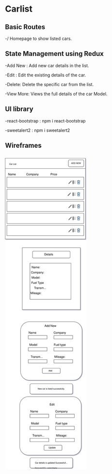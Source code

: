 # Carlist

<h2> Basic Routes </h2>
 -/  Homepage to show listed cars.

<h2>State Management using Redux </h2>

  -Add New : Add new car details in the list.
  
  -Edit : Edit the existing details of the car.
  
  -Delete: Delete the specific car from the list.
  
  -View More: Views the full details of the car Model.
  
<h2>UI library</h2>


  -react-bootstrap : npm i react-bootstrap     
  
  -sweetalert2 : npm i sweetalert2
  
<h2> Wireframes<h2>
  
  ![image](https://github.com/IcyflameIV/Carlist/blob/4603f583b3146745ab506d043fb47d0da026eb5b/carlist.drawio.svg)
 
